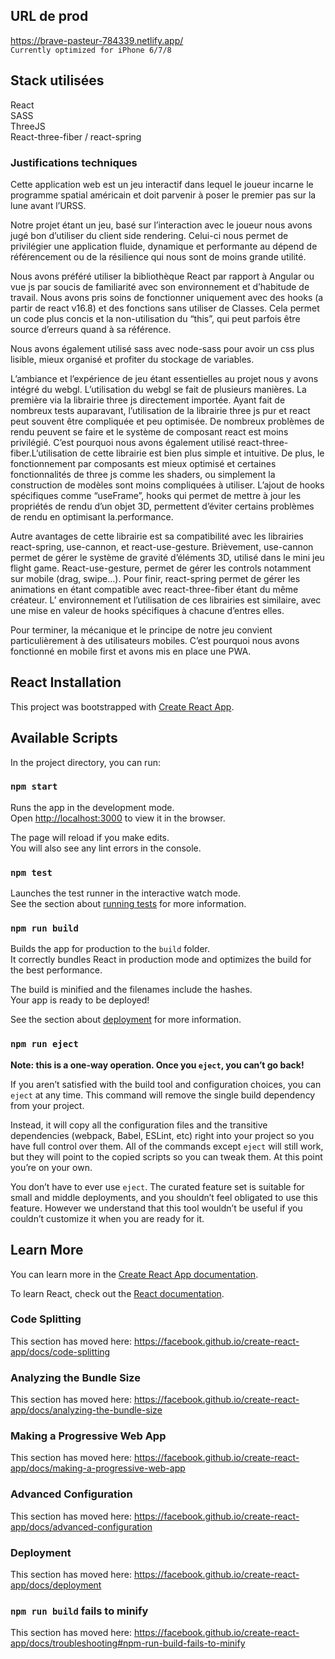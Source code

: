 ## URL de prod 
https://brave-pasteur-784339.netlify.app/ <br>
`Currently optimized for iPhone 6/7/8`

## Stack utilisées
React<br />
SASS<br />
ThreeJS<br />
React-three-fiber / react-spring

### Justifications techniques

Cette application web est un jeu interactif dans lequel le joueur incarne le programme spatial américain et doit parvenir à poser le premier pas sur la lune avant l’URSS.

Notre projet étant un jeu, basé sur l’interaction avec le joueur nous avons jugé bon d’utiliser du client side rendering. Celui-ci nous permet de privilégier une application fluide, dynamique et performante au dépend de référencement ou de la résilience qui nous sont de moins grande utilité. 

Nous avons préféré utiliser la bibliothèque React par rapport à Angular ou vue js par soucis de familiarité avec son environnement et d’habitude de travail. Nous avons pris soins de fonctionner uniquement avec des hooks (a partir de react v16.8) et des fonctions sans utiliser de Classes. Cela permet un code plus concis et la non-utilisation du “this”, qui peut parfois être source d’erreurs quand à sa référence.

Nous avons également utilisé sass avec node-sass pour avoir un css plus lisible, mieux organisé et profiter du stockage de variables.

L’ambiance et l’expérience de jeu étant essentielles au projet nous y avons intégré du webgl. L’utilisation du webgl se fait de plusieurs manières. La première via la librairie three js directement importée. Ayant fait de nombreux tests auparavant, l’utilisation de la librairie three js pur et react peut souvent être compliquée et peu optimisée. De nombreux problèmes de rendu peuvent se faire et le système de composant react est moins privilégié. C’est pourquoi nous avons également utilisé react-three-fiber.L’utilisation de cette librairie est bien plus simple et intuitive. De plus, le fonctionnement par composants est mieux optimisé et certaines fonctionnalités de three js comme les shaders, ou simplement la construction de modèles sont moins compliquées à utiliser. L’ajout de hooks spécifiques comme “useFrame”, hooks qui permet de mettre à jour les propriétés de rendu d’un objet 3D,  permettent d’éviter certains problèmes de rendu en optimisant la.performance.

Autre avantages de cette librairie est sa compatibilité avec les librairies react-spring, use-cannon, et react-use-gesture.  Brièvement, use-cannon permet de gérer le système de gravité d’éléments 3D, utilisé dans le mini jeu flight game. React-use-gesture, permet de gérer les controls notamment sur mobile (drag, swipe…). Pour finir, react-spring permet de gérer les animations en étant compatible avec react-three-fiber étant du même créateur. L’ environnement et l’utilisation de ces librairies est similaire, avec une mise en valeur de hooks spécifiques  à chacune d’entres elles.

Pour terminer, la mécanique et le principe de notre jeu convient particulièrement à des utilisateurs mobiles. C’est pourquoi nous avons fonctionné en mobile first et avons mis en place une PWA. 


## React Installation

This project was bootstrapped with [Create React App](https://github.com/facebook/create-react-app).

## Available Scripts

In the project directory, you can run:

### `npm start`

Runs the app in the development mode.<br />
Open [http://localhost:3000](http://localhost:3000) to view it in the browser.

The page will reload if you make edits.<br />
You will also see any lint errors in the console.

### `npm test`

Launches the test runner in the interactive watch mode.<br />
See the section about [running tests](https://facebook.github.io/create-react-app/docs/running-tests) for more information.

### `npm run build`

Builds the app for production to the `build` folder.<br />
It correctly bundles React in production mode and optimizes the build for the best performance.

The build is minified and the filenames include the hashes.<br />
Your app is ready to be deployed!

See the section about [deployment](https://facebook.github.io/create-react-app/docs/deployment) for more information.

### `npm run eject`

**Note: this is a one-way operation. Once you `eject`, you can’t go back!**

If you aren’t satisfied with the build tool and configuration choices, you can `eject` at any time. This command will remove the single build dependency from your project.

Instead, it will copy all the configuration files and the transitive dependencies (webpack, Babel, ESLint, etc) right into your project so you have full control over them. All of the commands except `eject` will still work, but they will point to the copied scripts so you can tweak them. At this point you’re on your own.

You don’t have to ever use `eject`. The curated feature set is suitable for small and middle deployments, and you shouldn’t feel obligated to use this feature. However we understand that this tool wouldn’t be useful if you couldn’t customize it when you are ready for it.

## Learn More

You can learn more in the [Create React App documentation](https://facebook.github.io/create-react-app/docs/getting-started).

To learn React, check out the [React documentation](https://reactjs.org/).

### Code Splitting

This section has moved here: https://facebook.github.io/create-react-app/docs/code-splitting

### Analyzing the Bundle Size

This section has moved here: https://facebook.github.io/create-react-app/docs/analyzing-the-bundle-size

### Making a Progressive Web App

This section has moved here: https://facebook.github.io/create-react-app/docs/making-a-progressive-web-app

### Advanced Configuration

This section has moved here: https://facebook.github.io/create-react-app/docs/advanced-configuration

### Deployment

This section has moved here: https://facebook.github.io/create-react-app/docs/deployment

### `npm run build` fails to minify

This section has moved here: https://facebook.github.io/create-react-app/docs/troubleshooting#npm-run-build-fails-to-minify
